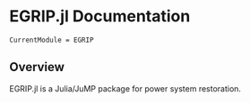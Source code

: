 # EGRIP.jl Documentation

```@meta
CurrentModule = EGRIP
```

## Overview

EGRIP.jl is a Julia/JuMP package for power system restoration.
